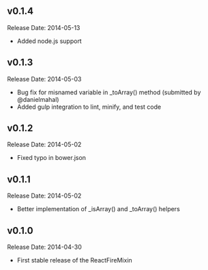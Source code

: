 v0.1.4
-------------
Release Date: 2014-05-13

  * Added node.js support

v0.1.3
-------------
Release Date: 2014-05-03

  * Bug fix for misnamed variable in _toArray() method (submitted by @danielmahal)
  * Added gulp integration to lint, minify, and test code

v0.1.2
-------------
Release Date: 2014-05-02

  * Fixed typo in bower.json

v0.1.1
-------------
Release Date: 2014-05-02

  * Better implementation of _isArray() and _toArray() helpers

v0.1.0
-------------
Release Date: 2014-04-30

  * First stable release of the ReactFireMixin